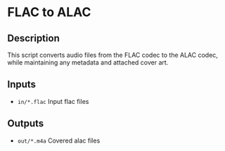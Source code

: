 # FLAC to ALAC

## Description
This script converts audio files from the FLAC codec to the ALAC codec, while maintaining any metadata and attached cover art.

## Inputs
- `in/*.flac` Input flac files

## Outputs
- `out/*.m4a` Covered alac files